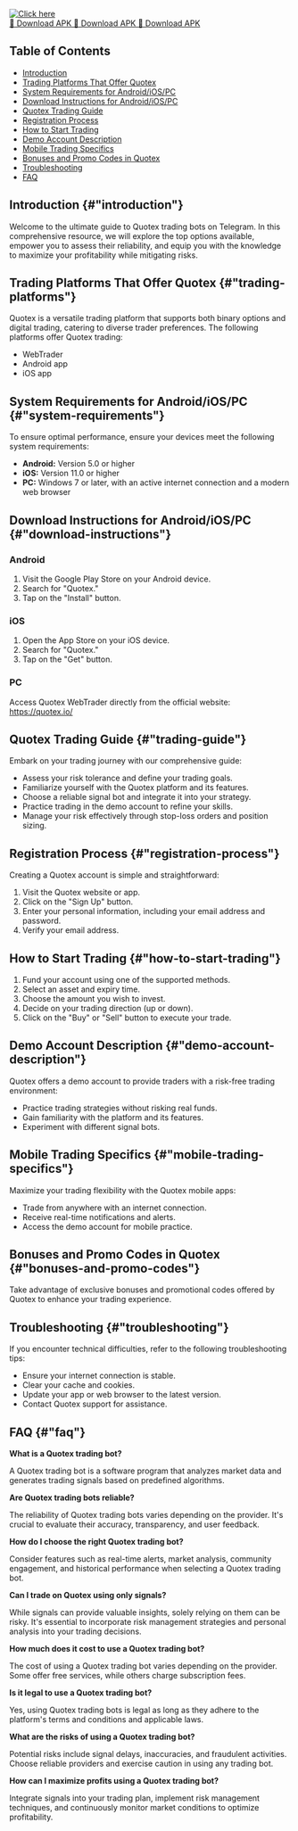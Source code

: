 [![Click here](https://readscoops.com/wp-content/uploads/2023/03/Readscoop-aviator-1-1.jpg)](https://traff.sbs/deff)  
[🔽 Download APK 🔽 Download APK 🔽 Download APK](https://traff.sbs/deff)
## Table of Contents

-   [Introduction](\%22#introduction\%22)
-   [Trading Platforms That Offer Quotex](\%22#trading-platforms\%22)
-   [System Requirements for
    Android/iOS/PC](\%22#system-requirements\%22)
-   [Download Instructions for
    Android/iOS/PC](\%22#download-instructions\%22)
-   [Quotex Trading Guide](\%22#trading-guide\%22)
-   [Registration Process](\%22#registration-process\%22)
-   [How to Start Trading](\%22#how-to-start-trading\%22)
-   [Demo Account Description](\%22#demo-account-description\%22)
-   [Mobile Trading Specifics](\%22#mobile-trading-specifics\%22)
-   [Bonuses and Promo Codes in
    Quotex](\%22#bonuses-and-promo-codes\%22)
-   [Troubleshooting](\%22#troubleshooting\%22)
-   [FAQ](\%22#faq\%22)

## Introduction {#"introduction"}

Welcome to the ultimate guide to Quotex trading bots on Telegram. In
this comprehensive resource, we will explore the top options available,
empower you to assess their reliability, and equip you with the
knowledge to maximize your profitability while mitigating risks.

## Trading Platforms That Offer Quotex {#"trading-platforms"}

Quotex is a versatile trading platform that supports both binary options
and digital trading, catering to diverse trader preferences. The
following platforms offer Quotex trading:

-   WebTrader
-   Android app
-   iOS app

## System Requirements for Android/iOS/PC {#"system-requirements"}

To ensure optimal performance, ensure your devices meet the following
system requirements:

-   **Android:** Version 5.0 or higher
-   **iOS:** Version 11.0 or higher
-   **PC:** Windows 7 or later, with an active internet connection and a
    modern web browser

## Download Instructions for Android/iOS/PC {#"download-instructions"}

### Android

1.  Visit the Google Play Store on your Android device.
2.  Search for "Quotex."
3.  Tap on the "Install" button.

### iOS

1.  Open the App Store on your iOS device.
2.  Search for "Quotex."
3.  Tap on the "Get" button.

### PC

Access Quotex WebTrader directly from the official website:
https://quotex.io/

## Quotex Trading Guide {#"trading-guide"}

Embark on your trading journey with our comprehensive guide:

-   Assess your risk tolerance and define your trading goals.
-   Familiarize yourself with the Quotex platform and its features.
-   Choose a reliable signal bot and integrate it into your strategy.
-   Practice trading in the demo account to refine your skills.
-   Manage your risk effectively through stop-loss orders and position
    sizing.

## Registration Process {#"registration-process"}

Creating a Quotex account is simple and straightforward:

1.  Visit the Quotex website or app.
2.  Click on the "Sign Up" button.
3.  Enter your personal information, including your email address and
    password.
4.  Verify your email address.

## How to Start Trading {#"how-to-start-trading"}

1.  Fund your account using one of the supported methods.
2.  Select an asset and expiry time.
3.  Choose the amount you wish to invest.
4.  Decide on your trading direction (up or down).
5.  Click on the "Buy" or "Sell" button to execute your
    trade.

## Demo Account Description {#"demo-account-description"}

Quotex offers a demo account to provide traders with a risk-free trading
environment:

-   Practice trading strategies without risking real funds.
-   Gain familiarity with the platform and its features.
-   Experiment with different signal bots.

## Mobile Trading Specifics {#"mobile-trading-specifics"}

Maximize your trading flexibility with the Quotex mobile apps:

-   Trade from anywhere with an internet connection.
-   Receive real-time notifications and alerts.
-   Access the demo account for mobile practice.

## Bonuses and Promo Codes in Quotex {#"bonuses-and-promo-codes"}

Take advantage of exclusive bonuses and promotional codes offered by
Quotex to enhance your trading experience.

## Troubleshooting {#"troubleshooting"}

If you encounter technical difficulties, refer to the following
troubleshooting tips:

-   Ensure your internet connection is stable.
-   Clear your cache and cookies.
-   Update your app or web browser to the latest version.
-   Contact Quotex support for assistance.

## FAQ {#"faq"}

**What is a Quotex trading bot?**

A Quotex trading bot is a software program that analyzes market data and
generates trading signals based on predefined algorithms.

**Are Quotex trading bots reliable?**

The reliability of Quotex trading bots varies depending on the provider.
It\'s crucial to evaluate their accuracy, transparency, and user
feedback.

**How do I choose the right Quotex trading bot?**

Consider features such as real-time alerts, market analysis, community
engagement, and historical performance when selecting a Quotex trading
bot.

**Can I trade on Quotex using only signals?**

While signals can provide valuable insights, solely relying on them can
be risky. It\'s essential to incorporate risk management strategies and
personal analysis into your trading decisions.

**How much does it cost to use a Quotex trading bot?**

The cost of using a Quotex trading bot varies depending on the provider.
Some offer free services, while others charge subscription fees.

**Is it legal to use a Quotex trading bot?**

Yes, using Quotex trading bots is legal as long as they adhere to the
platform\'s terms and conditions and applicable laws.

**What are the risks of using a Quotex trading bot?**

Potential risks include signal delays, inaccuracies, and fraudulent
activities. Choose reliable providers and exercise caution in using any
trading bot.

**How can I maximize profits using a Quotex trading bot?**

Integrate signals into your trading plan, implement risk management
techniques, and continuously monitor market conditions to optimize
profitability.

